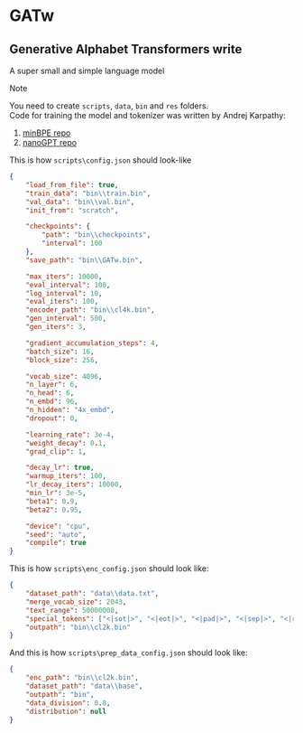 # GATw
## Generative Alphabet Transformers write
A super small and simple language model

> [!NOTE]
> You need to create `scripts`, `data`, `bin` and `res` folders.<br>
> Code for training the model and tokenizer was written by Andrej Karpathy:<br>
> 1. [minBPE repo](https://github.com/karpathy/minbpe/)<br>
> 2. [nanoGPT repo](https://github.com/karpathy/nanoGPT/)

This is how `scripts\config.json` should look-like

```json
{
	"load_from_file": true,
	"train_data": "bin\\train.bin",
	"val_data": "bin\\val.bin",
	"init_from": "scratch",

	"checkpoints": {
		"path": "bin\\checkpoints",
		"interval": 100
	},
	"save_path": "bin\\GATw.bin",

	"max_iters": 10000,
	"eval_interval": 100,
	"log_interval": 10,
	"eval_iters": 100,
	"encoder_path": "bin\\cl4k.bin",
	"gen_interval": 500,
	"gen_iters": 3,

	"gradient_accumulation_steps": 4,
	"batch_size": 16,
	"block_size": 256,

	"vocab_size": 4096,
	"n_layer": 6,
	"n_head": 6,
	"n_embd": 96,
	"n_hidden": "4x_embd",
	"dropout": 0,

	"learning_rate": 3e-4,
	"weight_decay": 0.1,
	"grad_clip": 1,

	"decay_lr": true,
	"warmup_iters": 100,
	"lr_decay_iters": 10000,
	"min_lr": 3e-5,
	"beta1": 0.9,
	"beta2": 0.95,

	"device": "cpu",
	"seed": "auto",
	"compile": true
}
```


This is how `scripts\enc_config.json` should look like:
```json
{
	"dataset_path": "data\\data.txt",
	"merge_vocab_size": 2043,
	"text_range": 50000000,
	"special_tokens": ["<|sot|>", "<|eot|>", "<|pad|>", "<|sep|>", "<|reason|>"],
	"outpath": "bin\\cl2k.bin"
}
```


And this is how `scripts\prep_data_config.json` should look like:
```json
{
	"enc_path": "bin\\cl2k.bin",
	"dataset_path": "data\\base",
	"outpath": "bin",
	"data_division": 0.8,
	"distribution": null
}
```
